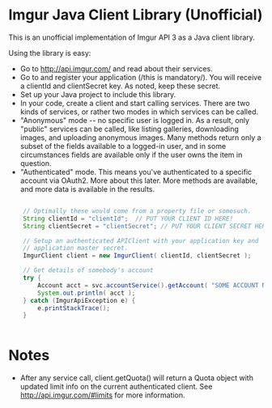 Imgur Java Client Library (Unofficial)
======================================

This is an unofficial implementation of Imgur API 3 as a Java client library.

Using the library is easy:
* Go to http://api.imgur.com/ and read about their services.
* Go to and register your application (/this is mandatory/).  You will receive a clientId and clientSecret key.  As noted, keep these secret.
* Set up your Java project to include this library.
* In your code, create a client and start calling services.
There are two kinds of services, or rather two modes in which services can be called.
* "Anonymous" mode -- no specific user is logged in.  As a result, only "public" services can be called, like listing galleries, downloading images, and uploading anonymous images.  Many methods return only a subset of the fields available to a logged-in user, and in some circumstances fields are available only if the user owns the item in question.
* "Authenticated" mode.  This means you've authenticated to a specific account via OAuth2.  More about this later.  More methods are available, and more data is available in the results.


```java

    // Optimally these would come from a property file or somesuch.
    String clientId = "clientId";  // PUT YOUR CLIENT ID HERE!
    String clientSecret = "clientSecret"; // PUT YOUR CLIENT SECRET HERE!

    // Setup an authenticated APIClient with your application key and
    // application master secret.
    ImgurClient client = new ImgurClient( clientId, clientSecret );

    // Get details of somebody's account
    try {
        Account acct = svc.accountService().getAccount( "SOME ACCOUNT NAME HERE" );
        System.out.println( acct );
    } catch (ImgurApiException e) {
        e.printStackTrace();
    }
   
```

Notes
=============
* After any service call, client.getQuota() will return a Quota object with updated limit info on the current authenticated client.  See http://api.imgur.com/#limits for more information.



